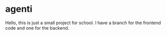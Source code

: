 # agenti
Hello, this is just a small project for school.
I have a branch for the frontend code and one for the backend.
